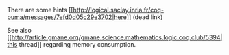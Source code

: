 There are some hints [[http://logical.saclay.inria.fr/coq-puma/messages/7efd0d05c29e3702|here]] (dead link)

See also [[http://article.gmane.org/gmane.science.mathematics.logic.coq.club/5394|this thread]] regarding memory consumption.
